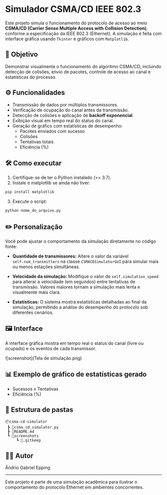 # Simulador CSMA/CD IEEE 802.3

Este projeto simula o funcionamento do protocolo de acesso ao meio **CSMA/CD (Carrier Sense Multiple Access with Collision Detection)**, conforme a especificação da IEEE 802.3 (Ethernet). 
A simulação é feita com interface gráfica usando `Tkinter` e gráficos com `Matplotlib`.

## 🎯 Objetivo
Demonstrar visualmente o funcionamento do algoritmo CSMA/CD, incluindo detecção de colisões, envio de pacotes, controle de acesso ao canal e estatísticas do processo.

## ⚙️ Funcionalidades
- Transmissão de dados por múltiplos transmissores.
- Verificação de ocupação do canal antes da transmissão.
- Detecção de colisões e aplicação de **backoff exponencial**.
- Exibição visual em tempo real do status do canal.
- Geração de gráfico com estatísticas de desempenho:
  - Pacotes enviados com sucesso
  - Colisões
  - Tentativas totais
  - Eficiência (%)

## 🛠️ Como executar

1. Certifique-se de ter o Python instalado (>= 3.7).
2. Instale o matplotlib se ainda não tiver:
```bash
pip install matplotlib
```
3. Execute o script:
```bash
python nome_do_arquivo.py
```

## ✏️ Personalização
Você pode ajustar o comportamento da simulação diretamente no código fonte:

- **Quantidade de transmissores:**
  Altere o valor da variável `self.num_transmitters` na classe `CSMACDSimulatorGUI` para simular mais ou menos estações simultâneas.

- **Velocidade da simulação:**
  Modifique o valor de `self.simulation_speed` para alterar a velocidade (em segundos) entre tentativas de transmissão. Valores maiores tornam a simulação mais lenta e visualmente mais clara.

- **Estatísticas:**
  O sistema mostra estatísticas detalhadas ao final da simulação, permitindo a análise do desempenho do protocolo sob diferentes cenários.

## 🖼️ Interface
A interface gráfica mostra em tempo real o status do canal (livre ou ocupado) e os eventos de cada transmissor. 

![screenshot](Tela de simulação.png)

## 📊 Exemplo de gráfico de estatísticas gerado
- Sucessos x Tentativas
- Eficiência (%)

## 📁 Estrutura de pastas
```
📦csma-cd-simulator
 ┣ 📜csma_cd_simulator.py
 ┣ 📜README.md
 ┗ 📂screenshots
     ┗ 📜.gitkeep
```

## 👨‍💻 Autor
Ândrio Gabriel Epping

---
Este projeto é parte de uma simulação acadêmica para ilustrar o comportamento do protocolo Ethernet em ambientes concorrentes.
